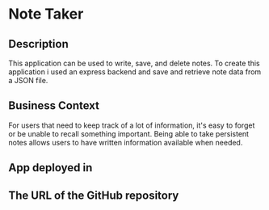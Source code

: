 # Note Taker

## Description

This application can be used to write, save, and delete notes. To create this application i used an express backend and save and retrieve note data from a JSON file.

## Business Context

For users that need to keep track of a lot of information, it's easy to forget or be unable to recall something important. Being able to take persistent notes allows users to have written information available when needed.

## App deployed in

## The URL of the GitHub repository
